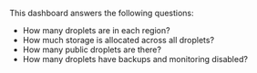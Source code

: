 This dashboard answers the following questions:

- How many droplets are in each region?
- How much storage is allocated across all droplets?
- How many public droplets are there?
- How many droplets have backups and monitoring disabled?
